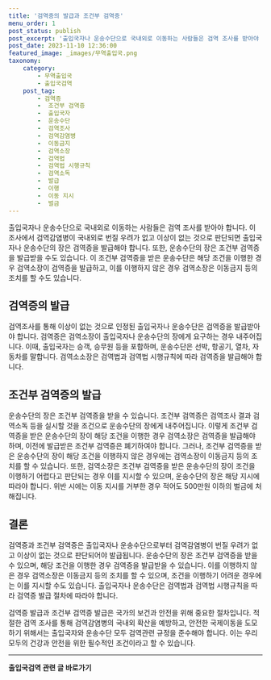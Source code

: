 ```yaml
---
title: '검역증의 발급과 조건부 검역증'
menu_order: 1
post_status: publish
post_excerpt: '출입국자나 운송수단으로 국내외로 이동하는 사람들은 검역 조사를 받아야 합니다. 이 조사에서 검역감염병이 국내외로 번질 우려가 없고 이상이 없는 것으로 판단되면 출입국자나 운송수단의 장은 검역증을 발급해야 합니다. 또한, 운송수단의 장은 조건부 검역증을 발급받을 수도 있습니다. 이 조건부 검역증을 받은 운송수단은 해당 조건을 이행한 경우 검역소장이 검역증을 발급하고, 이를 이행하지 않은 경우 검역소장은 이동금지 등의 조치를 할 수도 있습니다.'
post_date: 2023-11-10 12:36:00
featured_image: _images/무역출입국.png
taxonomy:
    category:
        - 무역출입국
        - 출입국검역
    post_tag:
        - 검역증
        -  조건부 검역증
        -  출입국자
        -  운송수단
        -  검역조사
        -  검역감염병
        -  이동금지
        -  검역소장
        -  검역법
        -  검역법 시행규칙
        -  검역소독
        -  발급
        -  이행
        -  이동 지시
        -  벌금
---
```



출입국자나 운송수단으로 국내외로 이동하는 사람들은 검역 조사를 받아야 합니다. 이 조사에서 검역감염병이 국내외로 번질 우려가 없고 이상이 없는 것으로 판단되면 출입국자나 운송수단의 장은 검역증을 발급해야 합니다. 또한, 운송수단의 장은 조건부 검역증을 발급받을 수도 있습니다. 이 조건부 검역증을 받은 운송수단은 해당 조건을 이행한 경우 검역소장이 검역증을 발급하고, 이를 이행하지 않은 경우 검역소장은 이동금지 등의 조치를 할 수도 있습니다.

## 검역증의 발급

검역조사를 통해 이상이 없는 것으로 인정된 출입국자나 운송수단은 검역증을 발급받아야 합니다. 검역증은 검역소장이 출입국자나 운송수단의 장에게 요구하는 경우 내주어집니다. 이때, 출입국자는 승객, 승무원 등을 포함하며, 운송수단은 선박, 항공기, 열차, 자동차를 말합니다. 검역소소장은 검역법과 검역법 시행규칙에 따라 검역증을 발급해야 합니다.

## 조건부 검역증의 발급

운송수단의 장은 조건부 검역증을 받을 수 있습니다. 조건부 검역증은 검역조사 결과 검역소독 등을 실시할 것을 조건으로 운송수단의 장에게 내주어집니다. 이렇게 조건부 검역증을 받은 운송수단의 장이 해당 조건을 이행한 경우 검역소장은 검역증을 발급해야 하며, 이전에 발급받은 조건부 검역증은 폐기하여야 합니다. 그러나, 조건부 검역증을 받은 운송수단의 장이 해당 조건을 이행하지 않은 경우에는 검역소장이 이동금지 등의 조치를 할 수 있습니다. 또한, 검역소장은 조건부 검역증을 받은 운송수단의 장이 조건을 이행하기 어렵다고 판단되는 경우 이를 지시할 수 있으며, 운송수단의 장은 해당 지시에 따라야 합니다. 위반 시에는 이동 지시를 거부한 경우 적어도 500만원 이하의 벌금에 처해집니다.

## 결론

검역증과 조건부 검역증은 출입국자나 운송수단으로부터 검역감염병이 번질 우려가 없고 이상이 없는 것으로 판단되어야 발급됩니다. 운송수단의 장은 조건부 검역증을 받을 수 있으며, 해당 조건을 이행한 경우 검역증을 발급받을 수 있습니다. 이를 이행하지 않은 경우 검역소장은 이동금지 등의 조치를 할 수 있으며, 조건을 이행하기 어려운 경우에는 이를 지시할 수도 있습니다. 출입국자나 운송수단은 검역법과 검역법 시행규칙을 따라 검역증 발급 절차에 따라야 합니다.

검역증 발급과 조건부 검역증 발급은 국가의 보건과 안전을 위해 중요한 절차입니다. 적절한 검역 조사를 통해 검역감염병의 국내외 확산을 예방하고, 안전한 국제이동을 도모하기 위해서는 출입국자와 운송수단 모두 검역관련 규정을 준수해야 합니다. 이는 우리 모두의 건강과 안전을 위한 필수적인 조건이라고 할 수 있습니다. 

          

          
                   
<!-- wp:separator -->
<hr class="wp-block-separator has-alpha-channel-opacity"/>
<!-- /wp:separator -->

<!-- wp:group {"backgroundColor":"base","layout":{"type":"constrained"}} -->
<div class="wp-block-group has-base-background-color has-background"><!-- wp:paragraph {"align":"center","fontSize":"medium"} -->
<p class="has-text-align-center has-large-font-size"><strong>출입국검역 관련 글 바로가기</strong></p>
<!-- /wp:paragraph -->


<!-- wp:latest-posts
{"categories":[{"id":14934,"count":19,"description":"","link":"https://uknowlaw.com/category/%ec%b6%9c%ec%9e%85%ea%b5%ad%ea%b2%80%ec%97%ad/","name":"출입국검역","slug":"출입국검역","taxonomy":"category","parent":0,"meta":[],"_links":{"self":[{"href":"https://uknowlaw.com/wp-json/wp/v2/categories/14934"}],"collection":[{"href":"https://uknowlaw.com/wp-json/wp/v2/categories"}],"about":[{"href":"https://uknowlaw.com/wp-json/wp/v2/taxonomies/category"}],"wp:post_type":[{"href":"https://uknowlaw.com/wp-json/wp/v2/posts?categories=14934"}],"curies":[{"name":"wp","href":"https://api.w.org/{rel}","templated":true}]}}],"postsToShow":100,"excerptLength":28,"postLayout":"grid","columns":2,"featuredImageAlign":"left","featuredImageSizeSlug":"large","fontSize":"small"} /--></div>
<!-- /wp:group -->